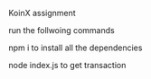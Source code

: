 KoinX assignment


run the follwoing commands

npm i
to install all the dependencies

node index.js
to get transaction
